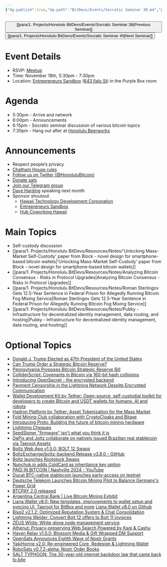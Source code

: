 ```yaml
---
{"dg-publish":true,"dg-path":"BitDevs/Events/Socratic Seminar 39.md","permalink":"/bit-devs/events/socratic-seminar-39/","title":"Socratic Seminar 39","tags":["bitdevs","bitcoin","resource","socratic-39"],"noteIcon":"3","created":"2024-11-05T15:43:39.899-10:00","updated":"2024-11-14T22:29:42.846-10:00"}
---
```




<button class="obsidian-button previous-seminar">[[para/1. Projects/Honolulu BitDevs/Events/Socratic Seminar 38\|Previous Seminar]]</button> <button class="obsidian-button next-seminar">[[para/1. Projects/Honolulu BitDevs/Events/Socratic Seminar 40\|Next Seminar]]</button>

# Event Details

- RSVP: [Meetup](https://www.meetup.com/honolulu-bitdevs/events/304408135/)
- Time: November 18th, 5:30pm - 7:30pm
- Location: [Entrepreneurs Sandbox](https://sandboxhawaii.org/) ([643 Ilalo St](https://goo.gl/maps/3Zj38htV13iUn4dcA)) in the Purple Box room

# Agenda

- 5:30pm - Arrive and network  
- 6:00pm - Announcements
- 6:15pm - Socratic seminar discussion of various bitcoin topics
- 7:30pm - Hang out after at [Honolulu Beerworks](https://www.honolulubeerworks.com/)

# Announcements

- Respect people’s privacy
- [Chatham House rules](https://www.chathamhouse.org/about-us/chatham-house-rule)
- [Follow us on Twitter (@HonoluluBitcoin)](https://twitter.com/HonoluluBitcoin)
- [Donate sats](https://checkout.opennode.com/p/5dea6b7a-d33c-4fda-b54c-98f092814c7d)
- [Join our Telegram group](https://t.me/+Ho8M3ZAFmC5mY2Mx)
- [Dave Harding](https://dtrt.org/) speaking next month
- Sponsor shoutout
	- [Hawaii Technology Development Corporation](https://www.htdc.org/about/)
	- [Entrepreneurs Sandbox](https://sandboxhawaii.org/)
	- [Hub Coworking Hawaii](https://hubcoworkinghi.com/)

# Main Topics

- Self-custody discussion
- [[para/1. Projects/Honolulu BitDevs/Resources/Notes/'Unlocking Mass-Market Self-Custody' paper from Block - novel design for smartphone-based bitcoin wallets\|'Unlocking Mass-Market Self-Custody' paper from Block - novel design for smartphone-based bitcoin wallets]]
- [[para/1. Projects/Honolulu BitDevs/Resources/Notes/Analyzing Bitcoin Consensus - Risks in Protocol Upgrades\|Analyzing Bitcoin Consensus - Risks in Protocol Upgrades]]
- [[para/1. Projects/Honolulu BitDevs/Resources/Notes/Roman Sterlingov Gets 12.5-Year Sentence in Federal Prison for Allegedly Running Bitcoin Fog Mixing Service\|Roman Sterlingov Gets 12.5-Year Sentence in Federal Prison for Allegedly Running Bitcoin Fog Mixing Service]]
- [[para/1. Projects/Honolulu BitDevs/Resources/Notes/Pubky - Infrastructure for decentralized identity management, data routing, and hosting\|Pubky - Infrastructure for decentralized identity management, data routing, and hosting]]

# Optional Topics

- [Donald J. Trump Elected as 47th President of the United States](https://www.nobsbitcoin.com/donald-j-trump-elected-as-47th-president-of-the-united-states/) 
- [Can Trump Order a Strategic Bitcoin Reserve?](https://www.btcpolicy.org/articles/can-trump-order-a-strategic-bitcoin-reserve)
- [Pennsylvania Proposes Bitcoin Strategic Reserve Bill](https://www.tftc.io/pennsylvania-bitcoin-strategic-reserve-bill/) 
- [ColliderScript: Covenants in Bitcoin via 160-bit hash collisions](https://colliderscript.co/colliderscript.pdf)
- [Introducing OpenSecret - the encrypted backend](https://blog.opensecret.cloud/introducing-opensecret/)
- [Payment Censorship in the Lightning Network Despite Encrypted Communication](https://drops.dagstuhl.de/entities/document/10.4230/LIPIcs.AFT.2024.12)
- [Wallet Development Kit by Tether: Open-source, self-custodial toolkit for developers to create Bitcoin and USDT wallets for humans, AI and robots](https://wallet.tether.io/) 
- [Hadron Platform by Tether: Asset Tokenization for the Mass Market](https://tether.io/news/hadron-by-tether-platform-brings-simplified-asset-tokenization-to-the-mass-market/)
- [Fold Mining Club collaboration with CryptoCloaks and Bitaxe](https://blog.foldapp.com/fold-mining-club/)
- [Introducing Proto: Building the future of bitcoin mining hardware](https://www.mining.build/blog/introducing-proto-building-the-future-of-bitcoin-mining-hardware-2/)
- [Lightning Cheques](https://delvingbitcoin.org/t/lightning-cheques/1162)
- [SeedSigner "firmware" isn't what you think it is](https://gist.github.com/kdmukai/e270dd1c7b53b8daea4a9fc1ac89847c)
- [DePix and Joltz collaborate on natively issued Brazilian real stablecoin via Taproot Assets](https://x.com/hmichellerose/status/1854940512861475148) 
- [Boltz Web App v1.5.0: BOLT 12 Swaps](https://www.nobsbitcoin.com/boltz-web-app-v1-5-0/)
- [BoltzExchange/boltz-backend Release v3.8.0 - GitHub](https://github.com/BoltzExchange/boltz-backend/releases/tag/v3.8.0) 
- [Boltz launches Rootstock Swaps](https://blog.boltz.exchange/p/hello-rootstock-swaps)
- [Nunchuk.io adds ColdCard as inheritance key option](https://nunchuk.io/blog/coldcard-inheritance-key)
- [PAID IN BITCOIN | Nashville 2024 - YouTube](https://youtu.be/Rdd2SlBLRfU?feature=shared)
- [Ducat BTC-native stablecoin launches early-access on testnet](https://docs.ducatprotocol.com/) 
- [Deutsche Telekom Launches Bitcoin Mining Pilot to Balance Germany's Power Grid](https://www.nobsbitcoin.com/deutsche-telekom-launches-bitcoin-mining-pilot-to-balance-germanys-power-grid/)
- [BTCPAY 2.0 released](https://njump.me/nevent1qqswn7777tyj706e2zh7jg0puls67tydarugyr48yrjmaudhtw5jrdgpzemhxue69uhhyetvv9ujumn0wd68ytnzv9hxgq3q55m2k8ml8sqn8w4dhh689vdv0t2twa8dgvkpnzfggxf4wfughjsqnmrc7a) 
- [Argentina Central Bank | Live Bitcoin Mining Exhibit](https://bitcoinnews.com/adoption/argentina-central-bank-bitcoin-mining/)
- [Liana Wallet v8.0: New templates, improvements to wallet setup and syncing UI, Taproot for BitBox and more](https://wizardsardine.com/blog/liana-8.0-release/) [Liana Wallet v8.0 on Github](https://github.com/wizardsardine/liana/releases/tag/v8.0) 
- [Bisq2 v2.1.2: Optimized Reputation System & Chat Consolidation](https://www.nobsbitcoin.com/bisq2-v2-1-2/)
- [Lightning Welder: Convert Bolt 12 offers to Bolt 11 invoices](https://alexlwn123.github.io/Lightning-Welder/)
- [ZEUS White: White glove node management service](https://blog.zeusln.com/introducing-zeus-white/)
- [Athenut: Privacy-preserving Web Search Powered by Kagi & Cashu](https://www.nobsbitcoin.com/athenut-privacy-preserving-web-search-powered-by-kagi-cashu/)
- [Haven Relay v1.0.0: Blossom Media & Gift Wrapped DM Support](https://www.nobsbitcoin.com/haven-relay-v1-0-0/) 
- [OpenSats Announces Eighth Wave of Nostr Grants](https://www.nobsbitcoin.com/opensats-announces-eight-wave-of-nostr-grants/)
- [YakiHonne v2.0: Re-engineered Core, Redesign & Lightning Wallet](https://www.nobsbitcoin.com/yakihonne-v2-0/)
- [RoboSats v0.7.2-alpha: Nostr Order Books](https://www.nobsbitcoin.com/robosats-v0-7-2-alpha/)
- [SALT TYPHOON: The 30-year-old internet backdoor law that came back to bite](https://techcrunch.com/2024/10/07/the-30-year-old-internet-backdoor-law-that-came-back-to-bite/)

